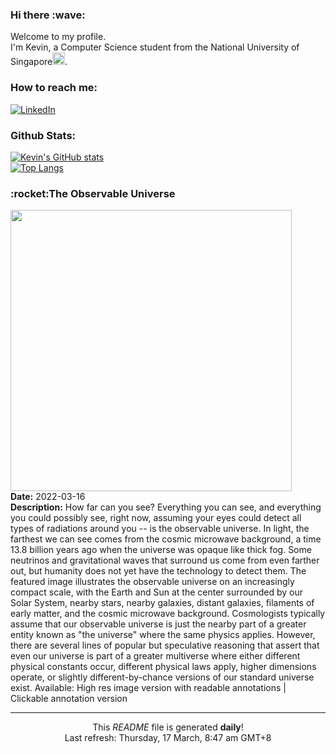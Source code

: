 <h3>Hi there :wave:</h3>

Welcome to my profile.   
I'm Kevin, a Computer Science student from the National University of Singapore<img src="https://img.icons8.com/color/96/000000/singapore-circular.png" width="20px"/>.</p>

<h3>How to reach me: </h3>
<a href="https://www.linkedin.com/in/kevin-foong/"><img alt="LinkedIn" src="https://img.shields.io/badge/linkedin-%230077B5.svg?&style=for-the-badge&logo=linkedin&logoColor=white" /></a> 

<h3>Github Stats: </h3> 

[![Kevin's GitHub stats](https://github-readme-stats.vercel.app/api?username=kevin9foong&theme=tokyonight)](https://github.com/anuraghazra/github-readme-stats) <br/>
[![Top Langs](https://github-readme-stats.vercel.app/api/top-langs/?username=kevin9foong&layout=compact&theme=tokyonight)](https://github.com/anuraghazra/github-readme-stats)

<h3>:rocket:The Observable Universe</h3> 
<img width="450" src="https:&#x2F;&#x2F;apod.nasa.gov&#x2F;apod&#x2F;image&#x2F;2203&#x2F;VisUni_WikiBudassi_2400.jpg" /><br/>
<b>Date:</b> 2022-03-16<br/>
<b>Description:</b> How far can you see? Everything you can see, and everything you could possibly see, right now, assuming your eyes could detect all types of radiations around you -- is the observable universe.  In light, the farthest we can see comes from the cosmic microwave background, a time 13.8 billion years ago when the universe was opaque like thick fog. Some neutrinos and gravitational waves that surround us come from even farther out, but humanity does not yet have the technology to detect them. The featured image illustrates the observable universe on an increasingly compact scale, with the Earth and Sun at the center surrounded by our Solar System, nearby stars, nearby galaxies, distant galaxies, filaments of early matter, and the cosmic microwave background. Cosmologists typically assume that our observable universe is just the nearby part of a greater entity known as &quot;the universe&quot; where the same physics applies.  However, there are several lines of popular but speculative reasoning that assert that even our universe is part of a greater multiverse where either different physical constants occur, different physical laws apply, higher dimensions operate, or slightly different-by-chance versions of our standard universe exist.   Available: High res image version with readable annotations | Clickable annotation version<br/>

------------
<p align="center">This <i>README</i> file is generated <b>daily</b>!</br>
Last refresh: Thursday, 17 March, 8:47 am GMT+8<br />
